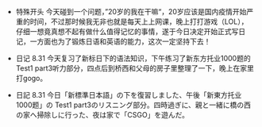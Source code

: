 + 特殊开头
今天碰到一个问题，”20岁的我在干嘛“，20岁应该是国内疫情开始严重的时间，不过那时候我无非也就是每天上上网课，晚上打打游戏（LOL），仔细一想竟真想不起有做什么值得记忆的事情，遂于今日决定开始正式写日记，一方面也为了锻炼日语和英语的能力，这次一定坚持下去！

+ 日记
8.31 今天复习了新标日下的语法知识，下午练习了新东方托业1000题的Test1 part3听力部分，四点后到桥西和父母的房子里整理了一下，晚上在家里打gogo。

+ 日記
8.31 今日「新標準日本語」の下を復習しました、午後「新東方托业1000题」の Test1 part3のリスニング部分。四時過ぎに、親と一緒に橋の西の家へ掃除しに行った、夜は家で「CSGO」を遊んだ。